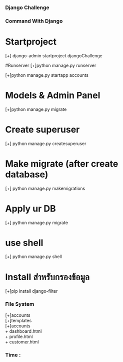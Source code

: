 ### Django Challenge

### Command With Django

# Startproject
[+] django-admin startproject djangoChallenge <br>

#Runserver
[+]python manage.py runserver <br>

[+]python manage.py startapp accounts<br>

# Models & Admin Panel  
[+]python manage.py migrate <br>

# Create superuser
[+] python manage.py createsuperuser <br>

# Make migrate (after create database)
[+] python manage.py  makemigrations <br>

# Apply ur DB
[+] python manage.py migrate <br>

# use shell
[+] python manage.py shell <br>

# Install สำหรับกรองข้อมูล
[+]pip install django-filter<br>

### File System<bt>
[+]accounts<br>
  [+]templates<br>
    [+]accounts <br>
      + dashboard.html <br>
      + profile.html <br>
      + customer.html <br>



### Time :
